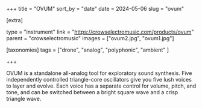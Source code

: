 +++
title = "OVUM"
sort_by = "date"
date = 2024-05-06
slug = "ovum"

[extra]

type = "instrument"
link = "https://crowselectromusic.com/products/ovum"
parent = "crowselectromusic"
images = ["ovum2.jpg", "ovum1.jpg"]

[taxonomies]
tags = ["drone", "analog", "polyphonic", "ambient" ]

+++

OVUM is a standalone all-analog tool for exploratory sound synthesis. Five independently controlled triangle-core oscillators give you five lush voices to layer and evolve. Each voice has a separate control for volume, pitch, and tone, and can be switched between a bright square wave and a crisp triangle wave.
